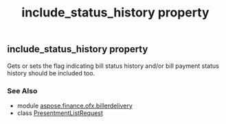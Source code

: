 ﻿---
title: include_status_history property
second_title: Aspose.Finance for Python via .NET API References
description: 
type: docs
weight: 150
url: /python-net/aspose.finance.ofx.billerdelivery/presentmentlistrequest/include_status_history/
is_root: false
---

## include_status_history property


Gets or sets the flag indicating bill status history and/or bill payment status history should be included too.

### See Also
* module [aspose.finance.ofx.billerdelivery](../../)
* class [PresentmentListRequest](/finance/python-net/aspose.finance.ofx.billerdelivery/presentmentlistrequest)
